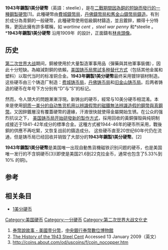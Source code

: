 **1943年鋼製1美分硬幣**（英語：steelie），是在[二戰期間因為](https://zh.wikipedia.org/wiki/二战 "wikilink")[銅的短缺而發行的一種鋼製硬幣](../Page/铜.md "wikilink")\[1\]。此種硬幣由[費城鑄幣局](https://zh.wikipedia.org/wiki/费城铸币局 "wikilink")，[丹佛鑄幣局和](../Page/丹佛铸币局.md "wikilink")[舊金山鑄幣局鑄造](../Page/旧金山铸币局.md "wikilink")。有別於成分為青銅的一般硬幣，此種硬幣使用低級鋼材鑄造，並且鍍鋅，顯得十分特殊，更因此擁有許多暱稱，如 *wartime
cent* ，*steel war penny* 和*steelie 。***1943年鋼製1美分硬幣** 沿用1909年 
的設計，正面鑄有[林肯頭像](../Page/亚伯拉罕·林肯.md "wikilink")。

## 历史

[第二次世界大战](../Page/第二次世界大战.md "wikilink")期间，銅被使用於大量製造軍事用品（彈藥與其他軍事裝備），因此十分短缺。為縮減對銅的依賴，[美国铸币局嘗試多种替代方式](https://zh.wikipedia.org/wiki/美国铸币局 "wikilink")（包括其他金属和塑料）以取代当时的标准铜合金。**1943年鋼製1美分硬幣**最终采用镀锌钢材制造。这些硬币由三个铸造厂制造：[费城铸币局](https://zh.wikipedia.org/wiki/费城铸币局 "wikilink")，[丹佛铸币局](../Page/丹佛铸币局.md "wikilink")和[旧金山铸币局](../Page/旧金山铸币局.md "wikilink")。后两者铸造的硬币在年号下方分别有“D”与“S”的标记。

然而，令人頭大的問題漸漸浮現。新铸出的硬币，經常与10美分硬币相混淆。本來是使用[铜质一美分的](https://zh.wikipedia.org/wiki/1美分硬币 "wikilink")[自动售货机用以辨識假幣的磁鐵無法辨識造假的鋼幣與真鋼幣](https://zh.wikipedia.org/wiki/自动售货机 "wikilink")。又因鋅鍍層沒有覆蓋硬幣的邊緣，汗液很快就使得金屬開始生锈。在公众的强烈抗议之下，
[美国铸币局开始研發新的製作方式](https://zh.wikipedia.org/wiki/美国铸币局 "wikilink")，採用回收的黃銅彈殼與纯铜制成接近于1941-42年成分的標準合金。这種方式被1944-46年的硬币所采用，戰後銅的供應不再吃緊，又恢复战前的鑄造成分。
这些硬币直至20世纪60年代仍在流通，但是铸币局已经回收并销毁了大部分的**1943年鋼製1美分硬幣**。\[2\]

**1943年鋼製1美分硬幣**是美国唯一出现自動售貨機磁铁识别问题的硬币，也是美国唯一发行的不含铜硬币\[3\](即使是美国21.6到22克拉金币，通常也包含了5.33%到10%
的铜)。

## 参考

<references />

## 相关条目

  - [1美分硬币](https://zh.wikipedia.org/wiki/1美分硬币 "wikilink")

[Category:美国硬币](https://zh.wikipedia.org/wiki/Category:美国硬币 "wikilink")
[Category:一分硬币](https://zh.wikipedia.org/wiki/Category:一分硬币 "wikilink")
[Category:第二次世界大战文化史](https://zh.wikipedia.org/wiki/Category:第二次世界大战文化史 "wikilink")

1.  [券幣說故事 -
    美國壹分幣](http://museum.cbc.gov.tw/web/story_3-1-4.aspx?menu=4)，[中央銀行券幣數位博物館](https://zh.wikipedia.org/wiki/中央銀行_\(中華民國\) "wikilink")
2.  [The History of the 1943 Steel
    Cent](http://www.streetdirectory.com/travel_guide/33970/hobbies/the_history_of_the_1943_steel_cent.html)
    Accessed 13 January 2009（英文）
3.  <http://coins.about.com/od/uscoins/f/coin_nocopper.htm>